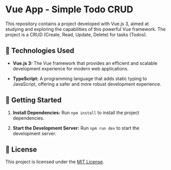 # Vue App - Simple Todo CRUD

This repository contains a project developed with Vue.js 3, aimed at studying and exploring the capabilities of this powerful Vue framework. The project is a CRUD (Create, Read, Update, Delete) for tasks (Todos).

## 🚀 Technologies Used

- **Vue.js 3:** The Vue framework that provides an efficient and scalable development experience for modern web applications.

- **TypeScript:** A programming language that adds static typing to JavaScript, offering a safer and more robust development experience.

## 🔧 Getting Started

1. **Install Dependencies:** Run `npm install` to install the project dependencies.

2. **Start the Development Server:** Run `npm run dev` to start the development server.

## 📝 License

This project is licensed under the [MIT License](LICENSE).
